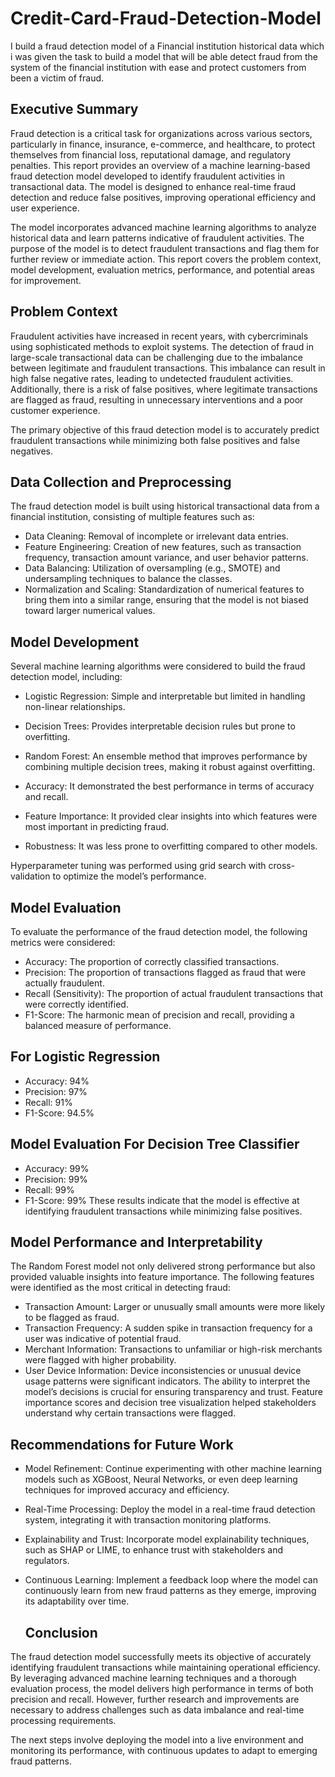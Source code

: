 # Credit-Card-Fraud-Detection-Model
I build a fraud detection model of a Financial institution historical data which i was given the task to build a model that will be able detect fraud from the system of the financial institution with ease and protect customers from been a victim of fraud.

## Executive Summary

Fraud detection is a critical task for organizations across various sectors, particularly in finance, insurance, e-commerce, and healthcare, to protect themselves from financial loss, reputational damage, and regulatory penalties. This report provides an overview of a machine learning-based fraud detection model developed to identify fraudulent activities in transactional data. The model is designed to enhance real-time fraud detection and reduce false positives, improving operational efficiency and user experience.

The model incorporates advanced machine learning algorithms to analyze historical data and learn patterns indicative of fraudulent activities. The purpose of the model is to detect fraudulent transactions and flag them for further review or immediate action. This report covers the problem context, model development, evaluation metrics, performance, and potential areas for improvement.

 ## Problem Context

Fraudulent activities have increased in recent years, with cybercriminals using sophisticated methods to exploit systems. The detection of fraud in large-scale transactional data can be challenging due to the imbalance between legitimate and fraudulent transactions. This imbalance can result in high false negative rates, leading to undetected fraudulent activities. Additionally, there is a risk of false positives, where legitimate transactions are flagged as fraud, resulting in unnecessary interventions and a poor customer experience.

The primary objective of this fraud detection model is to accurately predict fraudulent transactions while minimizing both false positives and false negatives.

## Data Collection and Preprocessing
The fraud detection model is built using historical transactional data from a financial institution, consisting of multiple features such as:

- Data Cleaning: Removal of incomplete or irrelevant data entries.
- Feature Engineering: Creation of new features, such as transaction frequency, transaction amount variance, and user behavior patterns.
- Data Balancing: Utilization of oversampling (e.g., SMOTE) and undersampling techniques to balance the classes.
- Normalization and Scaling: Standardization of numerical features to bring them into a similar range, ensuring that the model is not biased toward larger numerical values.

## Model Development
Several machine learning algorithms were considered to build the fraud detection model, including:

- Logistic Regression: Simple and interpretable but limited in handling non-linear relationships.
- Decision Trees: Provides interpretable decision rules but prone to overfitting.
- Random Forest: An ensemble method that improves performance by combining multiple decision trees, making it robust against overfitting.

- Accuracy: It demonstrated the best performance in terms of accuracy and recall.
- Feature Importance: It provided clear insights into which features were most important in predicting fraud.
- Robustness: It was less prone to overfitting compared to other models.

Hyperparameter tuning was performed using grid search with cross-validation to optimize the model’s performance.

## Model Evaluation

To evaluate the performance of the fraud detection model, the following metrics were considered:

- Accuracy: The proportion of correctly classified transactions.
- Precision: The proportion of transactions flagged as fraud that were actually fraudulent.
- Recall (Sensitivity): The proportion of actual fraudulent transactions that were correctly identified.
- F1-Score: The harmonic mean of precision and recall, providing a balanced measure of performance.

## For Logistic Regression
- Accuracy: 94%
- Precision: 97%
- Recall: 91%
- F1-Score: 94.5%

## Model Evaluation For Decision Tree Classifier
- Accuracy: 99%
- Precision: 99%
- Recall: 99%
- F1-Score: 99%
These results indicate that the model is effective at identifying fraudulent transactions while minimizing false positives.


## Model Performance and Interpretability

The Random Forest model not only delivered strong performance but also provided valuable insights into feature importance. The following features were identified as the most critical in detecting fraud:

- Transaction Amount: Larger or unusually small amounts were more likely to be flagged as fraud.
- Transaction Frequency: A sudden spike in transaction frequency for a user was indicative of potential fraud.
- Merchant Information: Transactions to unfamiliar or high-risk merchants were flagged with higher probability.
- User Device Information: Device inconsistencies or unusual device usage patterns were significant indicators.
The ability to interpret the model’s decisions is crucial for ensuring transparency and trust. Feature importance scores and decision tree visualization helped stakeholders understand why certain transactions were flagged.

## Recommendations for Future Work

- Model Refinement: Continue experimenting with other machine learning models such as XGBoost, Neural Networks, or even deep learning techniques for improved accuracy and efficiency.
- Real-Time Processing: Deploy the model in a real-time fraud detection system, integrating it with transaction monitoring platforms.
- Explainability and Trust: Incorporate model explainability techniques, such as SHAP or LIME, to enhance trust with stakeholders and regulators.
- Continuous Learning: Implement a feedback loop where the model can continuously learn from new fraud patterns as they emerge, improving its adaptability over time.

  ## Conclusion

The fraud detection model successfully meets its objective of accurately identifying fraudulent transactions while maintaining operational efficiency. By leveraging advanced machine learning techniques and a thorough evaluation process, the model delivers high performance in terms of both precision and recall. However, further research and improvements are necessary to address challenges such as data imbalance and real-time processing requirements.

The next steps involve deploying the model into a live environment and monitoring its performance, with continuous updates to adapt to emerging fraud patterns.

